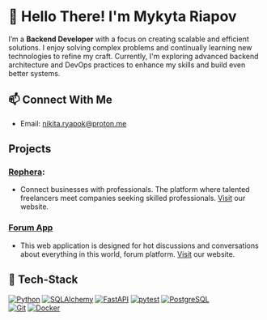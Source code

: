 # 👋 Hello There! I'm Mykyta Riapov

I’m a **Backend Developer** with a focus on creating scalable and efficient solutions. 
I enjoy solving complex problems and continually learning new technologies to refine my craft.
Currently, I'm exploring advanced backend architecture and DevOps practices to enhance my skills and build even better systems.  


## 📫 Connect With Me
  - Email: nikita.ryapok@proton.me

## Projects
### <a href='https://github.com/Forum-System-Developers/job-match'>Rephera</a>:
  - Connect businesses with professionals. The platform where talented freelancers meet companies seeking skilled professionals. <a href='https://www.rephera.com/'>Visit</a> our website.

### <a href='https://github.com/Forum-System-Developers/forum-system-api'>Forum App</a>
  - This web application is designed for hot discussions and conversations about everything in this world, forum platform. <a href='https://www.forum-ham.xyz/'>Visit</a> our website.


## 🚀 Tech-Stack
[![Python](https://img.shields.io/badge/Python-3776AB?style=for-the-badge&logo=python&logoColor=white)](https://www.python.org) [![SQLAlchemy](https://img.shields.io/badge/SQLAlchemy-800000?style=for-the-badge&logo=alchemy&logoColor=white)](https://www.sqlalchemy.org)
[![FastAPI](https://img.shields.io/badge/FastAPI-009688?style=for-the-badge&logo=fastapi&logoColor=white)](https://fastapi.tiangolo.com) [![pytest](https://img.shields.io/badge/pytest-0A9EDC?style=for-the-badge&logo=pytest&logoColor=white)](https://docs.pytest.org)
[![PostgreSQL](https://img.shields.io/badge/PostgreSQL-4169E1?style=for-the-badge&logo=postgresql&logoColor=white)](https://www.postgresql.org)  
[![Git](https://img.shields.io/badge/Git-F05032?style=for-the-badge&logo=git&logoColor=white)](https://git-scm.com) [![Docker](https://img.shields.io/badge/Docker-2496ED?style=for-the-badge&logo=docker&logoColor=white)](https://www.docker.com)  

